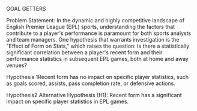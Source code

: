 GOAL GETTERS


Problem Statement:
In the dynamic and highly competitive landscape of English Premier League (EPL) sports, understanding the factors that contribute to a player's performance is paramount for both sports analysts and team managers. One hypothesis that warrants investigation is the "Effect of Form on Stats," which raises the question: Is there a statistically significant correlation between a player's recent form and their performance statistics in subsequent EPL games, both at home and away venues?

Hypothesis 1Recent form has no impact on specific player statistics, such as goals scored, assists, pass completion rate, or defensive actions.

Hypothesis2 Alternative Hypothesis (H1): Recent form has a significant impact on specific player statistics in EPL games.
